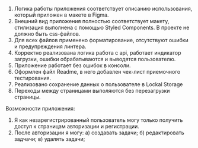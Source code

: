 
1) Логика работы приложения соответствует описанию использования, который приложен в макете в Figma.
2) Внешний вид приложения полностью соответствует макету, стилизация выполнена с помощью Styled Components. В проекте не должно быть css-файлов.
3) Для всех файлов применено форматирование, отсутствуют ошибки и предупреждения линтера.
4) Корректно реализована логика работа с api, работает индикатор загрузки, ошибки обрабатываются и выводятся пользователю.
5) Приложение работает без ошибок в консоли.
6) Оформлен файл Readme, в него добавлен чек-лист приемочного тестирования.
7) Реализовано сохранение данных о пользователе в Lockal Storage
8) Переходы между страницами выполяются без перезагрузки страницы.


Возможности приложения:
1) Я как незарегистрированный пользователь могу только получить доступ к страницам авторизации и регистрации.
2) После авторизации я могу: 
а) создавать задачи;
б) редактировать задчачи;
в) удалять задачи;
